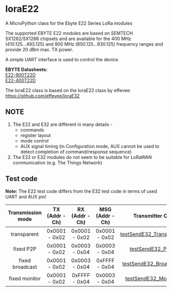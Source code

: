 # loraE22
A MicroPython class for the Ebyte E22 Series LoRa modules

The supported EBYTE E22 modules are based on SEMTECH SX1262/SX1286 chipsets and are available for the 
400 MHz (410.125...493.125) and
900 MHz (850.125...930.125) frequency ranges and provide 20 dBm max. TX power.  

A simple UART interface is used to control the device.

**EBYTE Datasheets:**<br>
[E22-900T22D](https://www.ebyte.com/en/product-view-news.html?id=1117)<br>
[E22-400T22D](https://www.ebyte.com/en/product-view-news.html?id=922)


The loraE22 class is based on the loraE22 class by effevee:
https://github.com/effevee/loraE32

## NOTE

1. The E22 and E32 are different in many details - 
   - commands
   - register layout
   - mode control
   - AUX signal timing (in Configuration mode, AUX cannot be used to detect completion of command/response sequence)
2. The E22 or E32 modules do not seem to be suitable for LoRaWAN communication
   (e.g. The Things Network)

## Test code
**Note:** The E22 test code differs from the E32 test code in terms of used UART and AUX pin! 

Transmission mode | TX (Addr - Ch) | RX (Addr - Ch) | MSG (Addr - Ch) | Transmitter Code | Receiver Code
:---: | :------: | :------: | :------: | :----: | :----:
|transparent|0x0001 - 0x02|0x0001 - 0x02|0x0001 - 0x02|[testSendE32_Transparent.py](examples/testSendE32_Transparent.py)|[testRecvE32_Transparent.py](examples/testRecvE32_Transparent.py)
|fixed P2P|0x0001 - 0x02|0x0003 - 0x04|0x0003 - 0x04|[testSendE32_P2P.py](examples/testSendE32_P2P.py)|[testRecvE32_P2P.py](examples/testRecvE32_P2P.py)
|fixed broadcast|0x0001 - 0x02|0x0003 - 0x04|0xFFFF - 0x04|[testSendE32_Broadcast.py](examples/testSendE32_Broadcast.py)|[testRecvE32_Broadcast.py](examples/testRecvE32_Broadcast.py)
|fixed monitor|0x0001 - 0x02|0xFFFF - 0x04|0x0003 - 0x04|[testSendE32_Monitor.py](examples/testSendE32_Monitor.py)|[testRecvE32_Monitor.py](examples/testRecvE32_Monitor.py)
